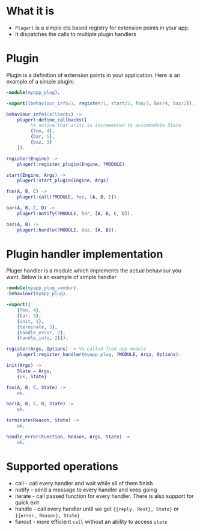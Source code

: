 # What it is

- `Plugerl` is a simple ets based registry for extension points in your app.
- It dispatches the calls to multiple plugin handlers

# Plugin

Plugin is a definition of extension points in your application.
Here is an example of a simple plugin:

```erlang
-module(myapp_plug).

-export([behaviour_info/1, register/1, start/2, foo/3, bar/4, baz/2]).

behaviour_info(callbacks) ->
    plugerl:define_callbacks([
         %% notice that arity is incremented to accommodate State
         {foo, 4},
         {bar, 5},
         {baz, 3}
    ]).

register(Engine) ->
    plugerl:register_plugin(Engine, ?MODULE).

start(Engine, Args) ->
    plugerl:start_plugin(Engine, Args)

foo(A, B, C) ->
    plugerl:call(?MODULE, foo, [A, B, C]).

bar(A, B, C, D) ->
    plugerl:notify(?MODULE, bar, [A, B, C, D]).

baz(A, B) ->
    plugerl:handle(?MODULE, baz, [A, B]).

```

# Plugin handler implementation

Pluger handler is a module which implements the actual behaviour you want.
Below is an example of simple handler

```erlang
-module(myapp_plug_vendor).
-behaviour(myapp_plug).

-export([
    {foo, 4},
    {bar, 5},
    {init, 1},
    {terminate, 3},
    {handle_error, 2},
    {handle_info, 2}]).

register(Args, Options) -> %% called from app module
    plugerl:register_handler(myapp_plug, ?MODULE, Args, Options).

init(Args) ->
    State = Args,
    {ok, State}

foo(A, B, C, State) ->
    ok.

bar(A, B, C, D, State) ->
    ok.

terminate(Reason, State) ->
    ok.

handle_error(Function, Reason, Args, State) ->
    ok.
```

# Supported operations

- call - call every handler and wait while all of them finish
- notify - send a message to every handler and keep going
- iterate - call passed function for every handler. There is also support for quick exit
- handle - call every handler until we get `{{reply, Rest}, State}` or `{{error, Reason}, State}`
- funout - more efficient `call` without an ability to access `state`
